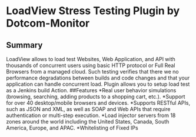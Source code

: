 # LoadView Stress Testing Plugin by Dotcom-Monitor
## Summary
LoadView allows to load test Websites, Web Application, and API with thousands of concurrent users using basic HTTP protocol or Full Real Browsers from a managed cloud. Such testing verifies that there we no performance degradations between builds and code changes and that your application can handle concurrent load. Plugin allows you to setup load test as a Jenkins build Action.
##Features
*Real user behavior simulations (browsing, searching, adding products to a shopping cart, etc.).
*Support for over 40 desktop/mobile browsers and devices.
*Supports RESTful APIs, such as JSON and XML, as well as SOAP and Web APIs that require authentication or multi-step execution.
*Load injector servers from 18 zones around the world including the United States, Canada, South America, Europe, and APAC.
*Whitelisting of Fixed IPs 



